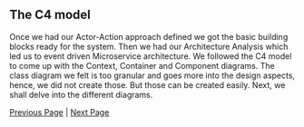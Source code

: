 ## The C4 model

Once we had our Actor-Action approach defined we got the basic building blocks ready for the system.
Then we had our Architecture Analysis which led us to event driven Microservice architecture.
We followed the C4 model to come up with the Context, Container and Component diagrams.
The class diagram we felt is too granular and goes more into the design aspects, hence, we did not create those. But those can be created easily.
Next, we shall delve into the different diagrams.


[Previous Page](./ArchAnalysis.md) | [Next Page](./ContextDiagram.md)